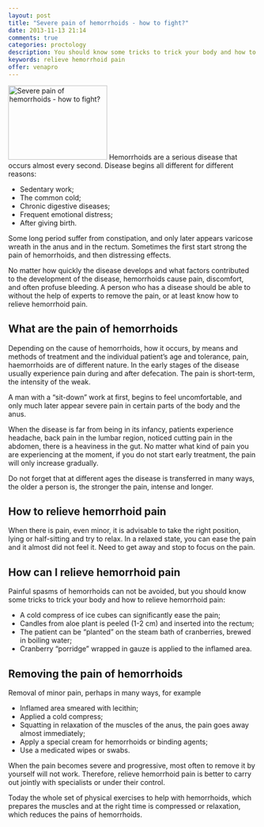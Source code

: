 ```yaml
---
layout: post
title: "Severe pain of hemorrhoids - how to fight?"
date: 2013-11-13 21:14
comments: true
categories: proctology
description: You should know some tricks to trick your body and how to relieve hemorrhoid pain
keywords: relieve hemorrhoid pain
offer: venapro
---
```

<p><img class="left" src="http://medusanews.com/images/relieve-hemorrhoid-pain/6.jpg" width="200" height="150" title="Relieve hemorrhoid pain" alt="Severe pain of hemorrhoids - how to fight?"> Hemorrhoids are a serious disease that occurs almost every second. Disease begins all different for different reasons:</p>

<!-- more -->


<ul>
<li>Sedentary work;</li>
<li>The common cold;</li>
<li>Chronic digestive diseases;</li>
<li>Frequent emotional distress;</li>
<li>After giving birth.</li>
</ul>


<p>Some long period suffer from constipation, and only later appears varicose wreath in the anus and in the rectum. Sometimes the first start strong the pain of hemorrhoids, and then distressing effects.</p>

<p>No matter how quickly the disease develops and what factors contributed to the development of the disease, hemorrhoids cause pain, discomfort, and often profuse bleeding. A person who has a disease should be able to without the help of experts to remove the pain, or at least know how to relieve hemorrhoid pain.</p>

<h2>What are the pain of hemorrhoids</h2>

<p>Depending on the cause of hemorrhoids, how it occurs, by means and methods of treatment and the individual patient&rsquo;s age and tolerance, pain, haemorrhoids are of different nature. In the early stages of the disease usually experience pain during and after defecation. The pain is short-term, the intensity of the weak.</p>

<p>A man with a &ldquo;sit-down&rdquo; work at first, begins to feel uncomfortable, and only much later appear severe pain in certain parts of the body and the anus.</p>

<p>When the disease is far from being in its infancy, patients experience headache, back pain in the lumbar region, noticed cutting pain in the abdomen, there is a heaviness in the gut. No matter what kind of pain you are experiencing at the moment, if you do not start early treatment, the pain will only increase gradually.</p>

<p>Do not forget that at different ages the disease is transferred in many ways, the older a person is, the stronger the pain, intense and longer.</p>

<h2>How to relieve hemorrhoid pain</h2>

<p>When there is pain, even minor, it is advisable to take the right position, lying or half-sitting and try to relax. In a relaxed state, you can ease the pain and it almost did not feel it. Need to get away and stop to focus on the pain.</p>

<h2>How can I relieve hemorrhoid pain</h2>

<p>Painful spasms of hemorrhoids can not be avoided, but you should know some tricks to trick your body and how to relieve hemorrhoid pain:</p>

<ul>
<li>A cold compress of ice cubes can significantly ease the pain;</li>
<li>Candles from aloe plant is peeled (1-2 cm) and inserted into the rectum;</li>
<li>The patient can be &ldquo;planted&rdquo; on the steam bath of cranberries, brewed in boiling water;</li>
<li>Cranberry &ldquo;porridge&rdquo; wrapped in gauze is applied to the inflamed area.</li>
</ul>


<h2>Removing the pain of hemorrhoids</h2>

<p>Removal of minor pain, perhaps in many ways, for example</p>

<ul>
<li>Inflamed area smeared with lecithin;</li>
<li>Applied a cold compress;</li>
<li>Squatting in relaxation of the muscles of the anus, the pain goes away almost immediately;</li>
<li>Apply a special cream for hemorrhoids or binding agents;</li>
<li>Use a medicated wipes or swabs.</li>
</ul>


<p>When the pain becomes severe and progressive, most often to remove it by yourself will not work. Therefore, relieve hemorrhoid pain is better to carry out jointly with specialists or under their control.</p>

<p>Today the whole set of physical exercises to help with hemorrhoids, which prepares the muscles and at the right time is compressed or relaxation, which reduces the pains of hemorrhoids.</p>
